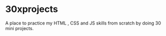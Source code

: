 # 30xprojects
A place to practice my HTML , CSS and JS skills from scratch by doing 30 mini projects.
